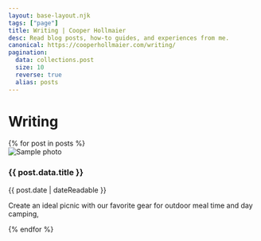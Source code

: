 ```yaml
---
layout: base-layout.njk
tags: ["page"]
title: Writing | Cooper Hollmaier
desc: Read blog posts, how-to guides, and experiences from me.
canonical: https://cooperhollmaier.com/writing/
pagination:
  data: collections.post
  size: 10
  reverse: true
  alias: posts
---
```


# Writing

<section class="cards">
{% for post in posts %}

<article class="card">
    <img src="https://via.placeholder.com/250x180" alt="Sample photo">
    <div class="text">
      <h3>{{ post.data.title }}</h3>
      <time datetime="{{ post.date | dateIso }}">{{ post.date | dateReadable }}</time>
      <p>Create an ideal picnic with our favorite gear for outdoor meal time and day camping, </p>
    </div>
  </article>
  
{% endfor %}
</section>
